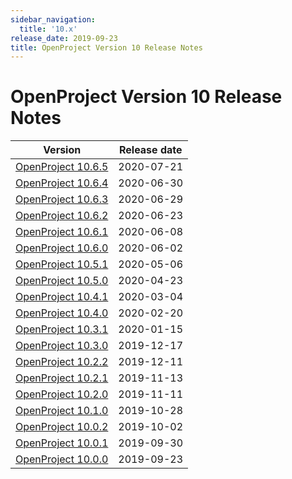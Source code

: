 ```yaml
---
sidebar_navigation:
  title: '10.x'
release_date: 2019-09-23
title: OpenProject Version 10 Release Notes
---
```


# OpenProject Version 10 Release Notes

| Version                       | Release date |
|-------------------------------|--------------|
| [OpenProject 10.6.5](10-6-5/) | 2020-07-21   |
| [OpenProject 10.6.4](10-6-4/) | 2020-06-30   |
| [OpenProject 10.6.3](10-6-3/) | 2020-06-29   |
| [OpenProject 10.6.2](10-6-2/) | 2020-06-23   |
| [OpenProject 10.6.1](10-6-1/) | 2020-06-08   |
| [OpenProject 10.6.0](10-6-0/) | 2020-06-02   |
| [OpenProject 10.5.1](10-5-1/) | 2020-05-06   |
| [OpenProject 10.5.0](10-5-0/) | 2020-04-23   |
| [OpenProject 10.4.1](10-4-1/) | 2020-03-04   |
| [OpenProject 10.4.0](10-4-0/) | 2020-02-20   |
| [OpenProject 10.3.1](10-3-1/) | 2020-01-15   |
| [OpenProject 10.3.0](10-3-0/) | 2019-12-17   |
| [OpenProject 10.2.2](10-2-2/) | 2019-12-11   |
| [OpenProject 10.2.1](10-2-1/) | 2019-11-13   |
| [OpenProject 10.2.0](10-2-0/) | 2019-11-11   |
| [OpenProject 10.1.0](10-1-0/) | 2019-10-28   |
| [OpenProject 10.0.2](10-0-2/) | 2019-10-02   |
| [OpenProject 10.0.1](10-0-1/) | 2019-09-30   |
| [OpenProject 10.0.0](10-0-0/) | 2019-09-23   |
